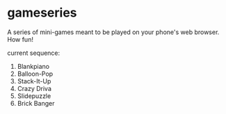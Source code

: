 # gameseries
A series of mini-games meant to be played on your phone's web browser. How fun!

current sequence:
1. Blankpiano
2. Balloon-Pop
3. Stack-It-Up
4. Crazy Driva
5. Slidepuzzle
6. Brick Banger